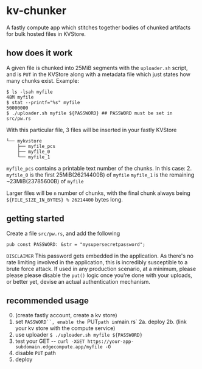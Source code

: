 # kv-chunker

A fastly compute app which stitches together bodies of chunked artifacts for bulk hosted files in KVStore.

## how does it work

A given file is chunked into 25MiB segments with the `uploader.sh` script, and is `PUT` in the KVStore along with a metadata file which just states how many chunks exist. Example:

```
$ ls -lsah myfile
48M myfile
$ stat --printf="%s" myfile 
50000000
$ ./uploader.sh myfile ${PASSWORD} ## PASSWORD must be set in src/pw.rs
```

With this particular file, 3 files will be inserted in your fastly KVStore
```
└── mykvstore
    ├── myfile_pcs
    ├── myfile_0
    └── myfile_1
```

`myfile_pcs` contains a printable text number of the chunks. In this case: 2.
`myfile_0` is the first 25MiB(26214400B) of `myfile`
`myfile_1` is the remaining ~23MiB(23785600B) of `myfile`

Larger files will be `n` number of chunks, with the final chunk always being `${FILE_SIZE_IN_BYTES} % 26214400` bytes long.

## getting started

Create a file `src/pw.rs`, and add the following

```
pub const PASSWORD: &str = "mysupersecretpassword";
```

`DISCLAIMER`
This password gets embedded in the application. As there's no rate limiting involved in the application, this is incredibly susceptible to a brute force attack. If used in any production scenario, at a minimum, please please please disable the `put()` logic once you're done with your uploads, or better yet, devise an actual authentication mechanism.

## recommended usage

0. (create fastly account, create a kv store)
1. set `PASSWORD``, enable the `PUT` path in `main.rs`
2a. deploy
2b. (link your kv store with the compute service)
3. use uploader `$ ./uploader.sh myfile ${PASSWORD}`
4. test your GET -- `curl -XGET https://your-app-subdomain.edgecompute.app/myfile -O`
5. disable `PUT` path
6. deploy
